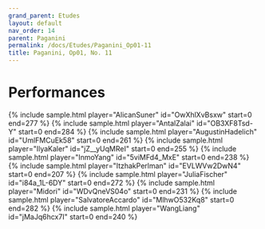 ```yaml
---
grand_parent: Etudes
layout: default
nav_order: 14
parent: Paganini
permalink: /docs/Etudes/Paganini_Op01-11
title: Paganini, Op01, No. 11
---
```

# Performances
<div class="sample-container">
    {% include sample.html player="AlicanSuner" id="OwXhlXvBsxw" start=0 end=277 %}
    {% include sample.html player="AntalZalai" id="OB3XF8Tsd-Y" start=0 end=284 %}
    {% include sample.html player="AugustinHadelich" id="UmlFMCuEk58" start=0 end=261 %}
    {% include sample.html player="IlyaKaler" id="jZ__yUqMReI" start=0 end=255 %}
    {% include sample.html player="InmoYang" id="5viMFd4_MxE" start=0 end=238 %}
    {% include sample.html player="ItzhakPerlman" id="EVLWVw2DwN4" start=0 end=207 %}
    {% include sample.html player="JuliaFischer" id="i84a_1L-6DY" start=0 end=272 %}
    {% include sample.html player="Midori" id="WDvQneVS04o" start=0 end=231 %}
    {% include sample.html player="SalvatoreAccardo" id="MlhwO532Kq8" start=0 end=282 %}
    {% include sample.html player="WangLiang" id="jMaJq6hcx7I" start=0 end=240 %}
</div>